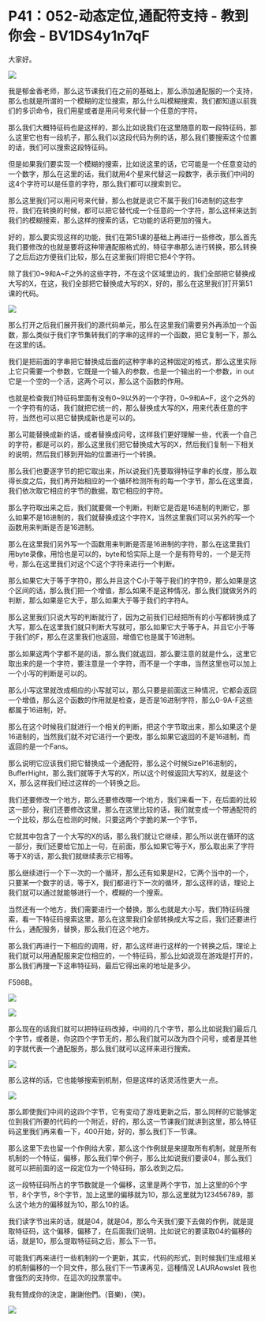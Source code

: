 # P41：052-动态定位,通配符支持 - 教到你会 - BV1DS4y1n7qF

大家好。

![](img/30e9f698e095ebb56e116d01014d8038_1.png)

我是郁金香老师，那么这节课我们在之前的基础上，那么添加通配服的一个支持，那么也就是所谓的一个模糊的定位搜索，那么什么叫模糊搜索，我们都知道以前我们的多识命令，我们用星或者是用问号来代替一个任意的字符。

那么我们大概特征码也是这样的，那么比如说我们在这里随意的取一段特征码，那么这里它也有一段机子，那么我们以这段代码为例的话，那么我们要搜索这个位置的话，我们可以搜索这段特征码。

但是如果我们要实现一个模糊的搜索，比如说这里的话，它可能是一个任意变动的一个数字，那么在这里的话，我们就用4个星来代替这一段数字，表示我们中间的这4个字符可以是任意的字符，那么我们都可以搜索到它。

那么这里我们可以用问号来代替，那么也就是说它不属于我们16进制的这些字符，我们在转换的时候，都可以把它替代成一个任意的一个字符，那么这样来达到我们的模糊搜索，那么这样的搜索的话，它功能的话将更加的强大。

好的，那么要实现这样的功能，我们在第51课的基础上再进行一些修改，那么首先我们要修改的也就是要将这种带通配服格式的，特征字串那么进行转换，那么转换了之后后边方便我们比较，那么在这里我们将把它把4个字符。

除了我们0~9和A~F之外的这些字符，不在这个区域里边的，我们全部把它替换成大写的X，在这，我们全部把它替换成大写的X，好的，那么在这里我们打开第51课的代码。



![](img/30e9f698e095ebb56e116d01014d8038_3.png)

那么打开之后我们展开我们的源代码单元，那么在这里我们需要另外再添加一个函数，那么类似于我们字节集转我们的字串的这样的一个函数，把它复制一下，那么在这里的话。

我们是把前面的字串把它替换成后面的这种字串的这种固定的格式，那么这里实际上它只需要一个参数，它既是一个输入的参数，也是一个输出的一个参数，in out它是一个空的一个活，这两个可以，那么这个函数的作用。

也就是检查我们特征码里面有没有0~9以外的一个字符，0~9和A~F，这个之外的一个字符有的话，我们就把它统一的，那么替换成大写的X，用来代表任意的字符，当然也可以把它替换成新也是可以的。

那么可能替换成新的话，或者替换成问号，这样我们更好理解一些，代表一个自己的字符，都是可以的，那么这里我们把它替换成大写的X，然后我们复制一下相关的说明，然后我们移到开始的位置进行一个转换。

那么我们也要逐字节的把它取出来，所以说我们先要取得特征字串的长度，那么取得长度之后，我们再开始相应的一个循环检测所有的每一个字节，那么在这里面，我们依次取它相应的字节的数据，取它相应的字符。

那么字符取出来之后，我们就要做一个判断，判断它是否是16进制的判断它，那么如果不是16进制的，我们就替换成这个字符X，当然这里我们可以另外的写一个函数用来判断是否是16进制。

那么在这里我们另外写一个函数用来判断是否是16进制的字符，那么在这里我们用byte录像，用恰也是可以的，byte和恰实际上是一个是有符号的，一个是无符号，那么在这里我们对这个C这个字符来进行一个判断。

那么如果它大于等于字符0，那么并且这个C小于等于我们的字符9，那么如果是这个区间的话，那么我们把一个增值，那么如果不是这种情况，那么我们就做另外的判断，那么如果是它大于，那么如果大于等于我们的字符A。

那么这里我们只说大写的判断就行了，因为之前我们已经把所有的小写都转换成了大写，那么在这里我们就只判断大写就可，那么如果它大于等于A，并且它小于等于我们的F，那么在这里我们也返回，增值它也是属于16进制。

那么如果这两个字都不是的话，那么我们就返回，那么要注意的就是什么，这里它取出来的是一个字符，要注意是一个字符，而不是一个字串，当然这里也可以加上一个小写的判断是可以的。

那么小写这里就改成相应的小写就可以，那么只要是前面这三种情况，它都会返回一个增值，那么这个函数的作用就是检查，是否是16进制字符，那么0-9A-F这些都属于16进制，好。

那么在这个时候我们就进行一个相关的判断，把这个字节取出来，那么如果这个是16进制的，当然我们就不对它进行一个更改，那么如果它返回的不是16进制，而返回的是一个Fans。

那么说明它应该我们把它替换成一个通配符，那么这个时候SizeP16进制的，BufferHight，那么我们就等于大写的X，所以这个时候返回大写的X，就是这个X，那么这样我们经过这样的一个转换之后。

我们还要修改一个地方，那么还要修改哪一个地方，我们来看一下，在后面的比较这一部分，我们还要修改这里，那么在这里比较的话，我们就变成一个带通配符的一个比较，那么在检测的时候，只要这两个字脆的某一个字节。

它就其中包含了一个大写的X的话，那么我们就让它继续，那么所以说在循环的这一部分，我们还要给它加上一句，在前面，那么如果它等于X，那么取出来了字符等于X的话，那么我们就继续表示它相等。

那么继续进行一个下一次的一个循环，那么还有如果是H2，它两个当中的一个，只要某一个数字的话，等于X，我们都进行下一次的循环，那么这样的话，理论上我们就可以通过就能够进行一个，模糊的一个搜索。

当然还有一个地方，我们需要进行一个替换，那么也就是大小写，我们特征码搜索，看一下特征码搜索这里，那么在这里我们全部转换成大写之后，我们还要进行什么，通配服务，替换，那么我们在这个地方。

那么我们再进行一下相应的调用，好，那么这样进行这样的一个转换之后，理论上我们就可以用通配服来定位相应的，一个特征码，那么比如说现在游戏是打开的，那么我们再搜一下这串特征码，最后它得出来的地址是多少。

F598B。

![](img/30e9f698e095ebb56e116d01014d8038_5.png)

![](img/30e9f698e095ebb56e116d01014d8038_6.png)

那么现在的话我们就可以把特征码改掉，中间的几个字节，那么比如说我们最后几个字节，或者是，你这四个字节无的，那么我们就可以改为四个问号，或者是其他的字就代表一个通配服务，那么我们就可以这样来进行搜索。



![](img/30e9f698e095ebb56e116d01014d8038_8.png)

那么这样的话，它也能够搜索到机制，但是这样的话灵活性更大一点。

![](img/30e9f698e095ebb56e116d01014d8038_10.png)

那么即使我们中间的这四个字节，它有变动了游戏更新之后，那么同样的它能够定位到我们所要的代码的一个附近，好的，那么这一节课我们就讲到这里，那么特征码这里我们再来看一下，400开始，好的，那么我们下一节课。

那么这里下去也留一个作例给大家，那么这个作例就是来提取所有机制，就是所有机制的一个特征，偏移，那么我们举个例子，那么比如说我们要读04，那么我们就可以把前面的这一段定位为一个特征码，那么收到之后。

这一段特征码所占的字节数就是一个偏移，这里是两个字节，加上这里的6个字节，8个字节，8个字节，加上这里的偏移就为10，那么这里就为123456789，那么这个地方的偏移就为10，那么10的话。

我们读字节出来的话，就是04，就是04，那么今天我们要下去做的作例，就是提取特征码，这个偏移，偏移了，在后面我们说明，比如说它的要读取04的偏移的话，就是10，那么提取特征码之后，那么下一节。

可能我们再来进行一些机制的一个更新，其实，代码的形式，到时候我们生成相关的机制偏移的一个同文件，那么我们下一节课再见，這種情況 LAURAowslet 我也會強烈的支持你，在這次的投票當中。

我有贊成你的決定，謝謝他們。(音樂)，(笑)。

![](img/30e9f698e095ebb56e116d01014d8038_12.png)